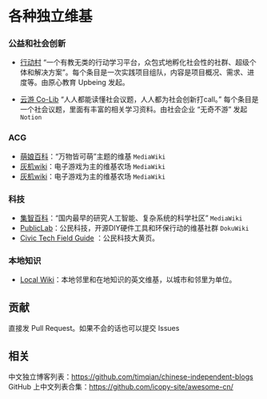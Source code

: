 # 各种独立维基

### 公益和社会创新

- [行动村](http://actionvillager.com/) “一个有教无类的行动学习平台，众包式地孵化社会性的社群、超级个体和解决方案”。每个条目是一次实践项目组队，内容是项目概况、需求、进度等。由原心教育 Upbeing 发起。

- [云游 Co-Lib](https://www.notion.so/Co-Lib-1b8f05553a804b16bff149361cffe017) “人人都能读懂社会议题，人人都为社会创新打call。” 每个条目是一个社会议题，里面有丰富的相关学习资料。由社会企业 “无奇不游” 发起 `Notion`


### ACG
- [萌娘百科](http://zh.moegirl.org.cn/)：“万物皆可萌”主题的维基 `MediaWiki`
- [灰机wiki](https://www.huijiwiki.com/)：电子游戏为主的维基农场 `MediaWiki`
- [灰机wiki](https://www.parawikis.com/)：电子游戏为主的维基农场 `MediaWiki`

### 科技  
- [集智百科](https://wiki.swarma.org/)：“国内最早的研究人工智能、复杂系统的科学社区” `MediaWiki`
- [PublicLab](http://publiclab.org/)：公民科技，开源DIY硬件工具和环保行动的维基社群 `DokuWiki`
- [Civic Tech Field Guide](https://civictech.guide/) ：公民科技大黄页。

### 本地知识
- [Local Wiki](https://localwiki.org)：本地邻里和在地知识的英文维基，以城市和邻里为单位。

## 贡献
直接发 Pull Request。如果不会的话也可以提交 Issues

## 相关
中文独立博客列表：https://github.com/timqian/chinese-independent-blogs
GitHub 上中文列表合集：https://github.com/icopy-site/awesome-cn/
